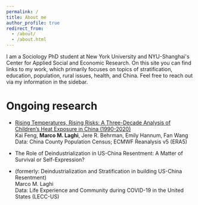 ```yaml
---
permalink: /
title: About me
author_profile: true
redirect_from: 
  - /about/
  - /about.html
---
```

I am a Sociology PhD student at New York University and NYU-Shanghai's Center for Applied Social and Economic Research. On this site you can find links to my work, which primarily focuses on topics of stratification, education, population, rural issues, health, and China. Feel free to reach out via my information in the sidebar.

Ongoing research
======
* [Rising Temperatures, Rising Risks: A Three-Decade Analysis of Children’s Heat Exposure in China (1990-2020)](https://szkaifeng.github.io/pdf/FengLBHWChinaChildrenHeat1990t2020.pdf)  
Kai Feng, **Marco M. Laghi**, Jere R. Behrman, Emily Hannum, Fan Wang  
Data: China County Population Census; ECMWF Reanalysis v5 (ERA5)
  
  
* The Role of Deindustrialization in US-China Resentment: A Matter of Survival or Self-Expression?
* (formerly: Deindustrialization and Stratification in building US-China Resentment)  
Marco M. Laghi  
Data: Life Experience and Community during COVID-19 in the United States (LECC-US)
